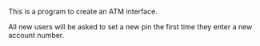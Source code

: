 This is  a program to create an ATM interface.

All new users will be asked to set a new pin the first time they enter a new account number.
